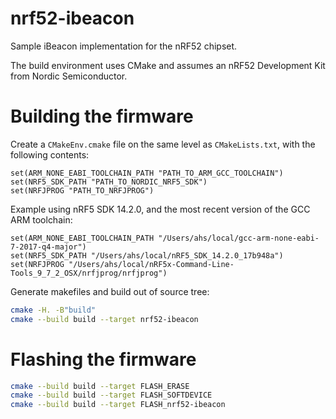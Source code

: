 # nrf52-ibeacon

Sample iBeacon implementation for the nRF52 chipset.

The build environment uses CMake and assumes an nRF52 Development Kit from Nordic Semiconductor.

# Building the firmware

Create a `CMakeEnv.cmake` file on the same level as `CMakeLists.txt`, with the following contents:

```text
set(ARM_NONE_EABI_TOOLCHAIN_PATH "PATH_TO_ARM_GCC_TOOLCHAIN")
set(NRF5_SDK_PATH "PATH_TO_NORDIC_NRF5_SDK")
set(NRFJPROG "PATH_TO_NRFJPROG")
```

Example using nRF5 SDK 14.2.0, and the most recent version of the GCC ARM toolchain:

```text
set(ARM_NONE_EABI_TOOLCHAIN_PATH "/Users/ahs/local/gcc-arm-none-eabi-7-2017-q4-major")
set(NRF5_SDK_PATH "/Users/ahs/local/nRF5_SDK_14.2.0_17b948a")
set(NRFJPROG "/Users/ahs/local/nRF5x-Command-Line-Tools_9_7_2_OSX/nrfjprog/nrfjprog")
```

Generate makefiles and build out of source tree:
```bash
cmake -H. -B"build"
cmake --build build --target nrf52-ibeacon

```

# Flashing the firmware

```bash
cmake --build build --target FLASH_ERASE
cmake --build build --target FLASH_SOFTDEVICE
cmake --build build --target FLASH_nrf52-ibeacon

```
